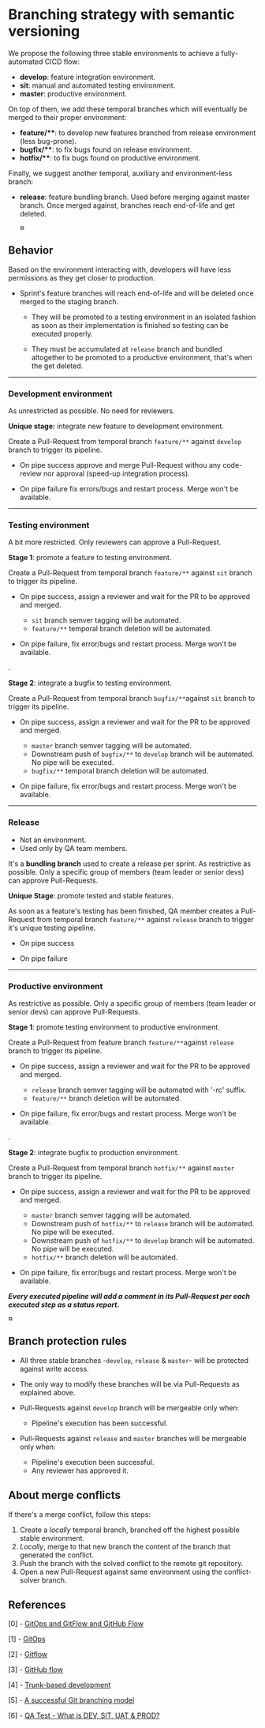 # Branching strategy with semantic versioning
We propose the following three stable environments to achieve a fully-automated CICD flow:

- **develop**: feature integration environment.
- **sit**: manual and automated testing environment.
- **master**: productive environment.

On top of them, we add these temporal branches which will eventually be merged to their proper environment:

- **feature/\*\***: to develop new features branched from release environment (less bug-prone).
- **bugfix/\*\***: to fix bugs found on release environment.
- **hotfix/\*\***: to fix bugs found on productive environment.

Finally, we suggest another temporal, auxiliary and environment-less branch:

- **release**: feature bundling branch. Used before merging against master branch. Once merged against, branches reach end-of-life and get deleted.


  <img src="https://bitbucket.org/cavasinnicolas/gitflow/raw/554702b8f88f43da1b320b97041c45973a41b4ae/imgs/branching_strategy.png" alt="Branching strategy" width="10" height="10;"/>



## Behavior

Based on the environment interacting with, developers will have less permissions as they get closer to production.


- Sprint's feature branches will reach end-of-life and will be deleted once merged to the staging branch. 
  
  - They will be promoted to a testing environment in an isolated fashion as soon as their implementation is finished so testing can be executed properly. 
  
  - They must be accumulated at ``release`` branch and bundled altogether to be promoted to a productive environment, that's when
    the get deleted.

---

### Development environment
As unrestricted as possible. No need for reviewers.

**Unique stage:** integrate new feature to development environment.

Create a Pull-Request from temporal branch ``feature/**`` against ``develop`` branch to trigger its pipeline.

- On pipe success approve and merge Pull-Request withou any code-review nor approval (speed-up integration process).

- On pipe failure fix errors/bugs and restart process. Merge won't be available.

---

### Testing environment

A bit more restricted. Only reviewers can approve a Pull-Request.


**Stage 1**: promote a feature to testing environment.

Create a Pull-Request from temporal branch ``feature/**`` against ``sit`` branch to trigger its pipeline.

- On pipe success, assign a reviewer and wait for the PR to be approved and merged.

    - ``sit`` branch semver tagging will be automated.
    - ``feature/**`` temporal branch deletion will be automated.

- On pipe failure, fix error/bugs and restart process. Merge won't be available.

.

**Stage 2**: integrate a bugfix to testing environment.

Create a Pull-Request from temporal branch ``bugfix/**``against ``sit`` branch to trigger its pipeline.

- On pipe success, assign a reviewer and wait for the PR to be approved and merged.

    - ``master`` branch semver tagging will be automated.
    - Downstream push of ``bugfix/**`` to ``develop`` branch will be automated. No pipe will be executed.
    - ``bugfix/**`` temporal branch deletion will be automated.

- On pipe failure, fix error/bugs and restart process. Merge won't be available.

---

### Release

- Not an environment.
- Used only by QA team members.

It's a **bundling branch** used to create a release per sprint. As restrictive as possible. Only a specific 
group of members (team leader or senior devs) can approve Pull-Requests.


**Unique Stage**: promote tested and stable features. 

As soon as a feature's testing has been finished, QA member creates a Pull-Request from temporal branch
``feature/**`` against ``release`` branch to trigger it's unique testing pipeline.

- On pipe success 

- On pipe failure

---



### Productive environment

As restrictive as possible. Only a specific group of members (team leader or senior devs) can approve Pull-Requests.


**Stage 1**: promote testing environment to productive environment.

Create a Pull-Request from feature branch ``feature/**``against ``release`` branch to trigger its pipeline.

- On pipe success, assign a reviewer and wait for the PR to be approved and merged.

    - ``release`` branch semver tagging will be automated with '-rc' suffix.
    - ``feature/**`` branch deletion will be automated.

- On pipe failure, fix error/bugs and restart process. Merge won't be available.

.

**Stage 2**: integrate bugfix to production environment.

Create a Pull-Request from temporal branch ``hotfix/**`` against ``master`` branch to trigger its pipeline.

- On pipe success, assign a reviewer and wait for the PR to be approved and merged.

    - ``master`` branch semver tagging will be automated.
    - Downstream push of ``hotfix/**`` to ``release`` branch will be automated. No pipe will be executed.
    - Downstream push of ``hotfix/**`` to ``develop`` branch will be automated. No pipe will be executed.
    - ``hotfix/**`` branch deletion will be automated.

- On pipe failure, fix error/bugs and restart process. Merge won't be available.

***Every executed pipeline will add a comment in its Pull-Request per each executed step as a status report.***

<img src="https://bitbucket.org/cavasinnicolas/gitflow/raw/554702b8f88f43da1b320b97041c45973a41b4ae/imgs/branching_strategy-timeline.png" alt="Branching strategy timeline" width="10" height="10;"/>


## Branch protection rules
 
- All three stable branches -``develop``, ``release`` & ``master``- will be protected against write access. 
- The only way to modify these branches will be via Pull-Requests as explained above.
- Pull-Requests against ``develop`` branch will be mergeable only when: 

    - Pipeline's execution has been successful.
  
- Pull-Requests against ``release`` and ``master`` branches will be mergeable only when:
    
    - Pipeline's execution been successful.
    - Any reviewer has approved it.

## About merge conflicts

If there's a merge conflict, follow this steps:

1. Create a *locally* temporal branch, branched off the highest possible stable environment.
2. *Locally*, merge to that new branch the content of the branch that generated the conflict.
3. Push the branch with the solved conflict to the remote git repository.
4. Open a new Pull-Request against same environment using the conflict-solver branch.



## References

[0] - [GitOps and GitFlow and GitHub Flow](https://elisabethirgens.github.io/notes/2021/06/gitops/)

[1] - [GitOps](https://www.atlassian.com/git/tutorials/gitops)

[2] - [Gitflow](https://www.atlassian.com/git/tutorials/comparing-workflows/gitflow-workflow)

[3] - [GitHub flow](https://docs.github.com/en/get-started/quickstart/github-flow)

[4] - [Trunk-based development](https://trunkbaseddevelopment.com/)

[5] - [A successful Git branching model](https://nvie.com/posts/a-successful-git-branching-model/)

[6] - [QA Test - What is DEV, SIT, UAT & PROD?](https://medium.com/@buttertechn/qa-testing-what-is-dev-sit-uat-prod-ac97965ce4f)
